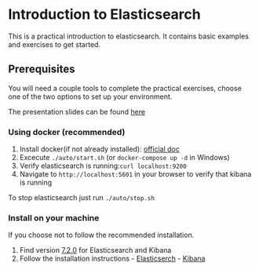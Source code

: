# Introduction to Elasticsearch

This is a practical introduction to elasticsearch. It contains basic examples and exercises to get started.

## Prerequisites

You will need a couple tools to complete the practical exercises,
choose one of the two options to set up your environment.

The presentation slides can be found [here](https://wsutina.github.io/intro-elasticsearch-training)

### Using docker (recommended)

  1. Install docker(if not already installed): [official doc](https://www.docker.com/products/docker-desktop)
  2. Excecute `./auto/start.sh` (or `docker-compose up -d` in Windows)
  3. Verify elasticsearch is running:`curl localhost:9200`
  4. Navigate to `http://localhost:5601` in your browser to verify that kibana is running

To stop elasticsearch just run `./auto/stop.sh`

### Install on your machine

If you choose not to follow the recommended installation.

  1. Find version [7.2.0](https://www.elastic.co/downloads/past-releases) for Elasticsearch and Kibana
  2. Follow the installation instructions
    - [Elasticserch](https://www.elastic.co/downloads/elasticsearch)
    - [Kibana](https://www.elastic.co/downloads/kibana)
